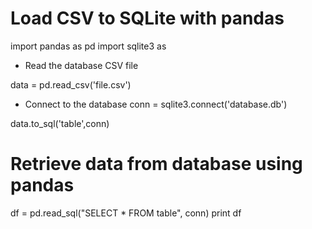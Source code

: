 # Load CSV to SQLite with pandas

import pandas as pd
import sqlite3 as 

- Read the database CSV file

data = pd.read_csv('file.csv')

- Connect to the database
conn = sqlite3.connect('database.db')


data.to_sql('table',conn)

# Retrieve data from database using pandas

df = pd.read_sql("SELECT  * FROM table", conn)
print df